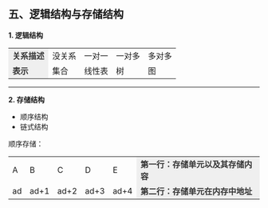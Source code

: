 ## 五、逻辑结构与存储结构

**1. 逻辑结构**

<table>
    <tr>
        <td style="color: #333;font-weight: 600;background: #efefef;">关系描述</td>
        <td>没关系</td>
        <td>一对一</td>
        <td>一对多</td>
        <td>多对多</td>
    </tr>
    <tr>
        <td style="color: #333;font-weight: 600;background: #efefef;">表示</td>
        <td>集合</td>
        <td>线性表</td>
        <td>树</td>
        <td>图</td>
    </tr>
</table>

*****

**2. 存储结构**
+ 顺序结构
+ 链式结构

顺序存储：
<table>
    <tr>
        <td>A</td>
        <td>B</td>
        <td>C</td>
        <td>D</td>
        <td>E</td>
        <td style="color: #333;font-weight: 600;background: #efefef;">第一行：存储单元以及其存储内容</td>
    </tr>
    <tr>
        <td>ad</td>
        <td>ad+1</td>
        <td>ad+2</td>
        <td>ad+3</td>
        <td>ad+4</td>
        <td style="color: #333;font-weight: 600;background: #efefef;">第二行：存储单元在内存中地址</td>
    </tr>
</table>

